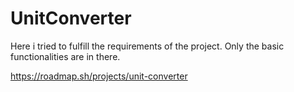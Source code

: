 # UnitConverter

Here i tried to fulfill the requirements of the project.
Only the basic functionalities are in there.


https://roadmap.sh/projects/unit-converter
